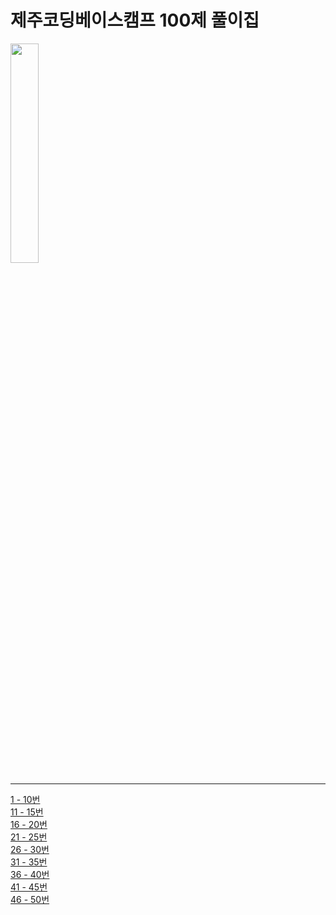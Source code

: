 # 제주코딩베이스캠프 100제 풀이집


<img width ="30%" src="https://user-images.githubusercontent.com/86641936/175908388-922635fd-0ce2-4015-94bb-41ffecdca201.png">

---

[1 - 10번](https://velog.io/@scalla31/%EC%A0%9C%EC%A3%BC%EC%BD%94%EB%94%A9%EB%B2%A0%EC%9D%B4%EC%8A%A4%EC%BA%A0%ED%94%84-1-10%EB%B2%88)<br>
[11 - 15번](https://velog.io/@scalla31/%EC%A0%9C%EC%BD%94%EB%B2%A0-11-15%EB%B2%88)<br>
[16 - 20번](https://velog.io/@scalla31/%EC%A0%9C%EC%BD%94%EB%B2%A0-16-20%EB%B2%88)<br>
[21 - 25번](https://velog.io/@scalla31/%EC%A0%9C%EC%BD%94%EB%B2%A0-21-25%EB%B2%88)<br>
[26 - 30번](https://velog.io/@scalla31/%EC%A0%9C%EC%BD%94%EB%B2%A0-26-30%EB%B2%88)<br>
[31 - 35번](https://velog.io/@scalla31/%EC%A0%9C%EC%BD%94%EB%B2%A0-31-35%EB%B2%88)<br>
[36 - 40번](https://velog.io/@scalla31/%EC%A0%9C%EC%BD%94%EB%B2%A0-36-40%EB%B2%88)<br>
[41 - 45번](https://velog.io/@scalla31/%EC%A0%9C%EC%BD%94%EB%B2%A0-41-45%EB%B2%88)<br>
[46 - 50번](https://velog.io/@scalla31/%EC%A0%9C%EC%BD%94%EB%B2%A0-46-50%EB%B2%88)<br>
